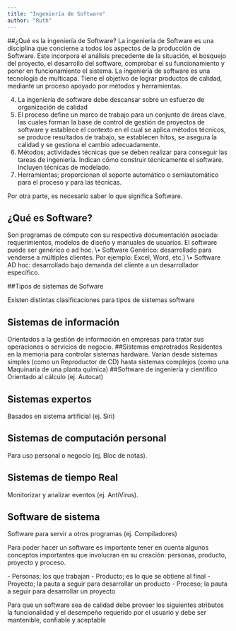 ```yaml
---
title: "Ingeniería de Software"
author: "Ruth"
---
```

##¿Qué es la ingeniería de Software?
La ingeniería de Software es una disciplina que concierne a todos los aspectos de la producción de Software. Este incorpora el análisis precedente de la situación, el bosquejo del proyecto, el desarrollo del software, comprobar el su funcionamiento y poner en funcionamiento el sistema.
La ingeniería de software es una tecnología de multicapa. Tiene el objetivo de lograr productos de calidad, mediante un proceso apoyado por métodos y herramientas.


4. La ingeniería de software debe descansar sobre un esfuerzo de organización de calidad
3. El proceso define un marco de trabajo para un conjunto de áreas clave, las cuales forman la base de control de gestión de proyectos de software y establece el contexto en el cual se aplica métodos técnicos, se produce resultados de trabajo, se establecen hitos, se asegura la calidad y se gestiona el cambio adecuadamente. 
2. Métodos; actividades técnicas que se deben realizar para conseguir las tareas de ingeniería. Indican cómo construir técnicamente el software. Incluyen técnicas de modelado. 
1. Herramientas; proporcionan el soporte automático o semiautomático para el proceso y para las técnicas.

Por otra parte, es necesario saber lo que significa Software. 

## ¿Qué es Software?
Son programas de cómputo con su respectiva documentación asociada: requerimientos, modelos de diseño y manuales de usuarios.
El software puede ser genérico o ad hoc.
\•	Software Genérico: desarrollado para venderse a múltiples clientes. Por ejemplo: Excel, Word, etc.)
\•	Software AD hoc: desarrollado bajo demanda del cliente a un desarrollador específico.

##Tipos de sistemas  de Sofware

Existen distintas clasificaciones para tipos de sistemas software
## Sistemas de información
Orientados a la gestión de información en empresas para tratar sus operaciones o servicios de negocio.
##Sistemas emprotrados
Residentes en la memoria para controlar sistemas hardware. Varían desde sistemas simples (como un Reproductor de CD) hasta sistemas complejos (como una Maquinaria de una planta química)
##Software de  ingeniería y científico
Orientado al cálculo (ej. Autocat)
## Sistemas expertos 
Basados en sistema artificial (ej. Siri)
## Sistemas de computación personal
Para uso personal o negocio (ej. Bloc de notas).
## Sistemas de tiempo Real
Monitorizar y analizar eventos (ej. AntiVirus).
## Software de sistema
Software para servir a otros programas (ej. Compiladores)

Para poder hacer un software es importante tener en cuenta algunos conceptos importantes que involucran en su creación: personas, producto, proyecto y proceso.

\-	Personas; los que trabajan
\-	Producto; es lo que se obtiene al final
\-	Proyecto; la pauta a seguir para desarrollar un producto
\-	Proceso; la pauta a seguir para desarrollar un proyecto

Para que un software sea de calidad debe proveer los siguientes atributos la funcionalidad y el desempeño requerido por el usuario y debe ser mantenible, confiable y aceptable

